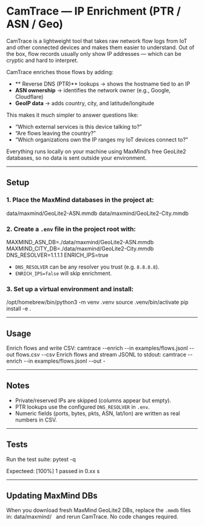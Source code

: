 # CamTrace — IP Enrichment (PTR / ASN / Geo)

CamTrace is a lightweight tool that takes raw network flow logs from IoT and other connected devices and makes them easier to understand. Out of the box, flow records usually only show IP addresses — which can be cryptic and hard to interpret.  

CamTrace enriches those flows by adding:

- ** Reverse DNS (PTR)** lookups → shows the hostname tied to an IP  
- **ASN ownership** → identifies the network owner (e.g., Google, Cloudflare)  
- **GeoIP data** → adds country, city, and latitude/longitude

This makes it much simpler to answer questions like:
- “Which external services is this device talking to?”  
- “Are flows leaving the country?”  
- “Which organizations own the IP ranges my IoT devices connect to?”

Everything runs locally on your machine using MaxMind’s free GeoLite2 databases, so no data is sent outside your environment.

---

## Setup
### 1. Place the MaxMind databases in the project at:
data/maxmind/GeoLite2-ASN.mmdb data/maxmind/GeoLite2-City.mmdb
### 2. Create a `.env` file in the project root with:

MAXMIND_ASN_DB=./data/maxmind/GeoLite2-ASN.mmdb
MAXMIND_CITY_DB=./data/maxmind/GeoLite2-City.mmdb
DNS_RESOLVER=1.1.1.1
ENRICH_IPS=true

- `DNS_RESOLVER` can be any resolver you trust (e.g. `8.8.8.8`).
- `ENRICH_IPS=false` will skip enrichment.

### 3. Set up a virtual environment and install:
/opt/homebrew/bin/python3 -m venv .venv
source .venv/bin/activate
pip install -e .

---

## Usage
Enrich flows and write CSV:
camtrace --enrich --in examples/flows.jsonl --out flows.csv --csv
Enrich flows and stream JSONL to stdout:
camtrace --enrich --in examples/flows.jsonl --out -

---

## Notes
- Private/reserved IPs are skipped (columns appear but empty).
- PTR lookups use the configured `DNS_RESOLVER` in `.env`.
- Numeric fields (ports, bytes, pkts, ASN, lat/lon) are written as real numbers in CSV.

---

## Tests
Run the test suite:
pytest -q

Expecteed: [100%] 1 passed in 0.xx s

---

## Updating MaxMind DBs
When you download fresh MaxMind GeoLite2 DBs, replace the `.mmdb` files in: data/maxmind/  
and rerun CamTrace. No code changes required.
